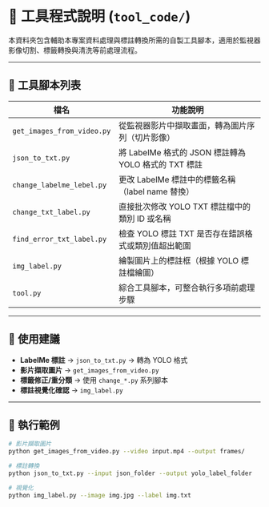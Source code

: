 # 🧰 工具程式說明 (`tool_code/`)

本資料夾包含輔助本專案資料處理與標註轉換所需的自製工具腳本，適用於監視器影像切割、標籤轉換與清洗等前處理流程。

---

## 📄 工具腳本列表

| 檔名 | 功能說明 |
|------|----------|
| `get_images_from_video.py` | 從監視器影片中擷取畫面，轉為圖片序列（切片影像） |
| `json_to_txt.py` | 將 LabelMe 格式的 JSON 標註轉為 YOLO 格式的 TXT 標註 |
| `change_labelme_lebel.py` | 更改 LabelMe 標註中的標籤名稱（label name 替換） |
| `change_txt_label.py` | 直接批次修改 YOLO TXT 標註檔中的類別 ID 或名稱 |
| `find_error_txt_label.py` | 檢查 YOLO 標註 TXT 是否存在錯誤格式或類別值超出範圍 |
| `img_label.py` | 繪製圖片上的標註框（根據 YOLO 標註檔繪圖） |
| `tool.py` | 綜合工具腳本，可整合執行多項前處理步驟 |

---

## 📌 使用建議

- **LabelMe 標註** → `json_to_txt.py` → 轉為 YOLO 格式
- **影片擷取圖片** → `get_images_from_video.py`
- **標籤修正/重分類** → 使用 `change_*.py` 系列腳本
- **標註視覺化確認** → `img_label.py`

---

## 🔧 執行範例

```bash
# 影片擷取圖片
python get_images_from_video.py --video input.mp4 --output frames/

# 標註轉換
python json_to_txt.py --input json_folder --output yolo_label_folder

# 視覺化
python img_label.py --image img.jpg --label img.txt
